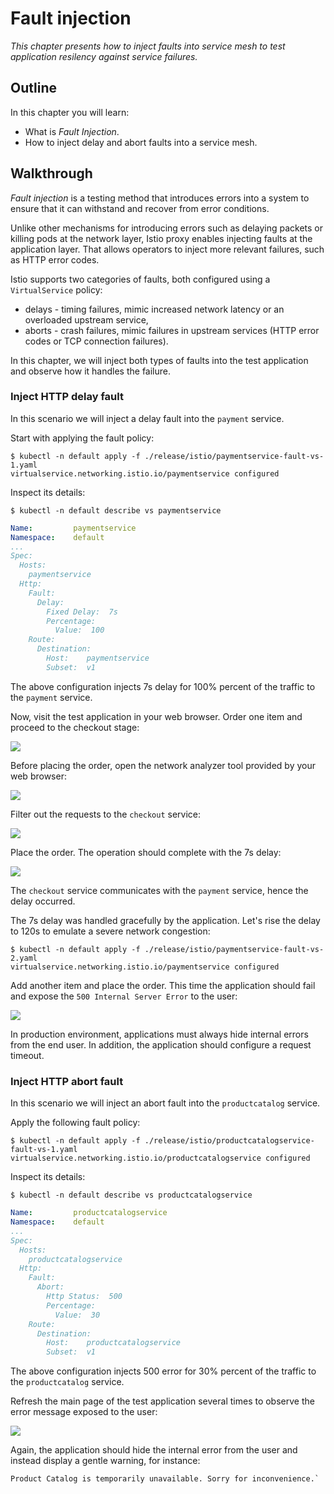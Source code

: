 # Fault injection

*This chapter presents how to inject faults into service mesh to test application resilency against service failures.*

## Outline

In this chapter you will learn:

* What is *Fault Injection*.
* How to inject delay and abort faults into a service mesh.

## Walkthrough

*Fault injection* is a testing method that introduces errors into a system to ensure that it can withstand and recover from error conditions.

Unlike other mechanisms for introducing errors such as delaying packets or killing pods at the network layer, Istio proxy enables injecting faults at the application layer. That allows operators to inject more relevant failures, such as HTTP error codes.

Istio supports two categories of faults, both configured using a `VirtualService` policy:

* delays - timing failures, mimic increased network latency or an overloaded upstream service,
* aborts - crash failures, mimic failures in upstream services (HTTP error codes or TCP connection failures).

In this chapter, we will inject both types of faults into the test application and observe how it handles the failure.

### Inject HTTP delay fault

In this scenario we will inject a delay fault into the `payment` service.

Start with applying the fault policy:

```
$ kubectl -n default apply -f ./release/istio/paymentservice-fault-vs-1.yaml
virtualservice.networking.istio.io/paymentservice configured
```

Inspect its details:

```
$ kubectl -n default describe vs paymentservice
```

```yaml
Name:         paymentservice
Namespace:    default
...
Spec:
  Hosts:
    paymentservice
  Http:
    Fault:
      Delay:
        Fixed Delay:  7s
        Percentage:
          Value:  100
    Route:
      Destination:
        Host:    paymentservice
        Subset:  v1
```

The above configuration injects 7s delay for 100% percent of the traffic to the `payment` service.

Now, visit the test application in your web browser. Order one item and proceed to the checkout stage:

![](/assets/images/fault-injection-place-order.png)

Before placing the order, open the network analyzer tool provided by your web browser:

![](/assets/images/fault-injection-inspect.png)

Filter out the requests to the `checkout` service:

![](/assets/images/fault-injection-inspect-filter.png)

Place the order. The operation should complete with the 7s delay:

![](/assets/images/fault-injection-delay-1.png)

The `checkout` service communicates with the `payment` service, hence the delay occurred.

The 7s delay was handled gracefully by the application. Let's rise the delay to 120s to emulate a severe network congestion:

```
$ kubectl -n default apply -f ./release/istio/paymentservice-fault-vs-2.yaml
virtualservice.networking.istio.io/paymentservice configured
```

Add another item and place the order. This time the application should fail and expose the `500 Internal Server Error` to the user:

![](/assets/images/fault-injection-delay-2.png)

In production environment, applications must always hide internal errors from the end user. In addition, the application should configure a request timeout.

### Inject HTTP abort fault

In this scenario we will inject an abort fault into the `productcatalog` service.

Apply the following fault policy:

```
$ kubectl -n default apply -f ./release/istio/productcatalogservice-fault-vs-1.yaml
virtualservice.networking.istio.io/productcatalogservice configured
```

Inspect its details:

```
$ kubectl -n default describe vs productcatalogservice
```

```yaml
Name:         productcatalogservice
Namespace:    default
...
Spec:
  Hosts:
    productcatalogservice
  Http:
    Fault:
      Abort:
        Http Status:  500
        Percentage:
          Value:  30
    Route:
      Destination:
        Host:    productcatalogservice
        Subset:  v1
```

The above configuration injects 500 error for 30% percent of the traffic to the `productcatalog` service.

Refresh the main page of the test application several times to observe the error message exposed to the user:

![](/assets/images/fault-injection-abort.png)

Again, the application should hide the internal error from the user and instead display a gentle warning, for instance:

```
Product Catalog is temporarily unavailable. Sorry for inconvenience.`
```
